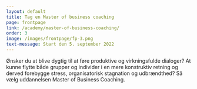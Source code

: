 ```yaml
---
layout: default
title: Tag en Master of business coaching
page: frontpage
link: /academy/master-of-business-coaching/
order: 3
image: /images/frontpage/fp-3.png
text-message: Start den 5. september 2022
---
```

Ønsker du at blive dygtig til at føre produktive og virkningsfulde dialoger? At kunne flytte både grupper og individer i en mere konstruktiv retning og derved forebygge stress, organisatorisk stagnation og udbrændthed? Så vælg uddannelsen Master of Business Coaching.



